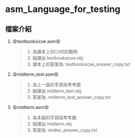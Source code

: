# asm_Language_for_testing

## 檔案介紹
1. :dizzy_face:textbooksicxe.asm:dizzy_face:
    > 1. 為課本上SIC/XE的範例
    > 2. 組譯出 textbooksicxe.obj
    > 3. 課本上的答案為: textbooksicxe_answer_copy.txt

2. :dizzy_face:midterm_test.asm:dizzy_face:
    > 1. 為上一屆的手寫段考考題
    > 2. 組譯出 midterm_test.obj
    > 3. 答案為: midterm_test_answer_copy.txt

3. :dizzy_face:midterm.asm:dizzy_face:
    > 1. 為本屆的手寫段考考題
    > 2. 組譯出 midterm.obj
    > 3. 答案為: midter_answer_copy.txt